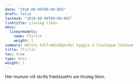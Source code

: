 ```yaml
---
date: "2018-09-09T00:00:00Z"
draft: false
lastmod: "2018-09-09T00:00:00Z"
linktitle: Línuleg líkön
menu:
  linearmodels:
    name: Yfirlit
    weight: 1
summary: Helstu tölfræðiaðgerðir byggja á línulegum líkönum
title: Yfirlit
toc: true
type: docs
weight: 1
---
```


Hér munum við skrifa fræðsluefni um línuleg líkön.
